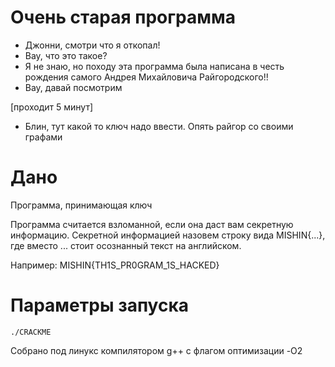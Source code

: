# Очень старая программа

- Джонни, смотри что я откопал!
- Вау, что это такое?
- Я не знаю, но походу эта программа была написана в честь рождения самого Андрея Михайловича Райгородского!!
- Вау, давай посмотрим

[проходит 5 минут]

- Блин, тут какой то ключ надо ввести. Опять райгор со своими графами

# Дано
Программа, принимающая ключ

Программа считается взломанной, если она даст вам секретную информацию. Секретной информацией назовем строку вида
MISHIN{...}, где вместо ... стоит осознанный текст на английском. 

Например:
MISHIN{TH1S_PR0GRAM_1S_HACKED}

# Параметры запуска
```
./CRACKME
```

Собрано под линукс компилятором g++ с флагом оптимизации -O2
